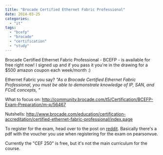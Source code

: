 ```yaml
---
title: "Brocade Certified Ethernet Fabric Professional"
date: 2014-03-25
categories: 
  - "it"
tags: 
  - "bcefp"
  - "brocade"
  - "certification"
  - "study"
---
```


Brocade Certified Ethernet Fabric Professional - BCEFP - is available for free right now! I signed up and if you pass it you're in the drawing for a $500 amazon coupon each week/month :)

Ethernet Fabric you say? _"As a Brocade Certified Ethernet Fabric Professional, you must be able to demonstrate knowledge of IP, SAN, and FCoE concepts, "_

What to focus on: http://community.brocade.com/t5/Certification/BCEFP-Exam-Preparation/m-p/56467

Nutshells: http://www.brocade.com/education/certification-accreditation/certified-ethernet-fabric-professional/index.page

To register for the exam, head over to the post on [reddit](http://www.reddit.com/r/networking/comments/21b740/brocade_giving_away_a_free_certification_brocade/ "http://www.reddit.com/r/networking/comments/21b740/brocade_giving_away_a_free_certification_brocade/"). Basically there's a pdf with the voucher you use when registering for the exam on pearsonvue.

Currently the "CEF 250" is free, but it's not the main curriculum for the course.
